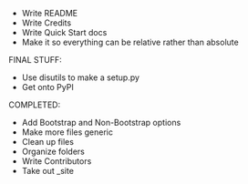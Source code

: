 - Write README
- Write Credits
- Write Quick Start docs
- Make it so everything can be relative rather than absolute

FINAL STUFF:
- Use disutils to make a setup.py
- Get onto PyPI

COMPLETED:
- Add Bootstrap and Non-Bootstrap options
- Make more files generic
- Clean up files
- Organize folders
- Write Contributors
- Take out _site
